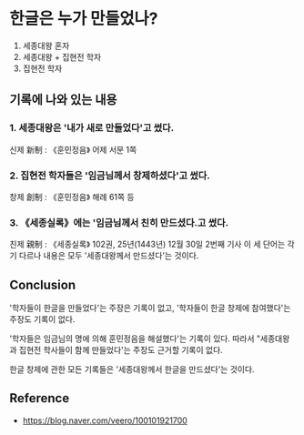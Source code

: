 # 한글은 누가 만들었나?

1. 세종대왕 혼자
2. 세종대왕 + 집현전 학자 
3. 집현전 학자


## 기록에 나와 있는 내용
### 1. 세종대왕은 '내가 새로 만들었다'고 썼다. 
신제 新制 : 《훈민정음》 어제 서문 1쪽

### 2. 집현전 학자들은 '임금님께서 창제하셨다'고 썼다.
창제 創制 : 《훈민정음》 해례 61쪽 등

### 3. 《세종실록》에는 '임금님께서 친히 만드셨다.고 썼다.
친제 親制 : 《세종실록》 102권, 25년(1443년) 12월 30일 2번째 기사
이 세 단어는 각기 다르나 내용은 모두 '세종대왕께서 만드셨다'는 것이다.


## Conclusion
'학자들이 한글을 만들었다'는 주장은 기록이 없고, 
'학자들이 한글 창제에 참여했다'는 주장도 기록이 없다. 

'학자들은 임금님의 명에 의해 훈민정음을 해설했다'는 기록이 있다. 
따라서 "세종대왕과 집현전 학사들이 함께 만들었다'는 주장도 근거할 기록이 없다. 

한글 창제에 관한 모든 기록들은 '세종대왕께서 한글을 만드셨다'는 것이다.


## Reference
- https://blog.naver.com/veero/100101921700